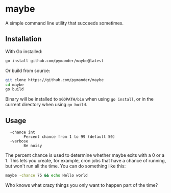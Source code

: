 # maybe
A simple command line utility that succeeds sometimes.

## Installation

With Go installed:

```bash
go install github.com/pymander/maybe@latest
```

Or build from source:

```bash
git clone https://github.com/pymander/maybe
cd maybe
go build
```

Binary will be installed to `$GOPATH/bin` when using `go install`, or in the current directory when using `go build`.

## Usage

```
  -chance int
        Percent chance from 1 to 99 (default 50)
  -verbose
        Be noisy
```

The percent chance is used to determine whether maybe exits with a 0 or a 1. This lets you create, for example, cron jobs that have a chance of running, but won't run all the time. You can do something like this:

```bash
maybe -chance 75 && echo Hello world
```

Who knows what crazy things you only want to happen part of the time?
